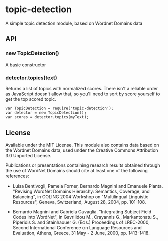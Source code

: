 # topic-detection

A simple topic detection module, based on Wordnet Domains data

## API

### new TopicDetection()

A basic constructor

### detector.topics(text)

Returns a list of topics with normalized scores. There isn't a reliable order
as JavaScript doesn't allow that, so you'll need to sort by score yourself to
get the top scored topic.

    var TopicDetection = require('topic-detection');
    var detector = new TopicDetection();
    var scores = detector.topics(myText);

## License

Available under the MIT License. This module also contains data based on the
Wordnet Domains data, used under the Creative Commons Attribution 3.0 Unported
License.

Publications or presentations containing research results obtained through
the use of WordNet Domains should cite at least one of the following
references:

* Luisa Bentivogli, Pamela Forner, Bernardo Magnini and Emanuele Pianta.
  "Revising WordNet Domains Hierarchy: Semantics, Coverage, and Balancing", in
  COLING 2004 Workshop on "Multilingual Linguistic Resources", Geneva,
  Switzerland, August 28, 2004, pp. 101-108.

* Bernardo Magnini and Gabriela Cavaglià. "Integrating Subject Field Codes into
  WordNet", in Gavrilidou M., Crayannis G., Markantonatu S., Piperidis S. and
  Stainhaouer G. (Eds.) Proceedings of LREC-2000, Second International
  Conference on Language Resources and Evaluation, Athens, Greece, 31 May -
  2 June, 2000, pp. 1413-1418.
